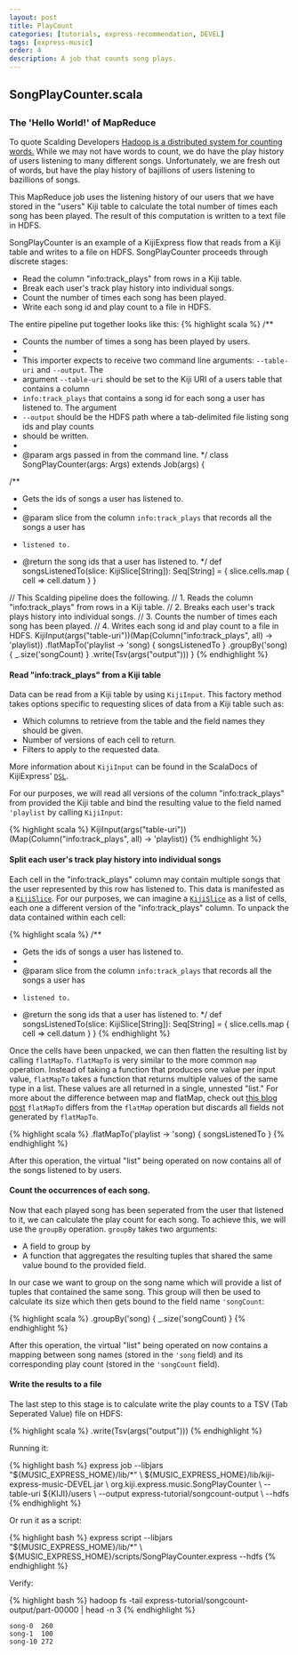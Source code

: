 ```yaml
---
layout: post
title: PlayCount
categories: [tutorials, express-recommendation, DEVEL]
tags: [express-music]
order: 4
description: A job that counts song plays.
---
```


<div id="accordion-container">
  <h2 class="accordion-header"> SongPlayCounter.scala </h2>
  <div class="accordion-content">
    <script src="http://gist-it.appspot.com/github/kijiproject/kiji-express-music/raw/{{site.music_express_DEVEL_branch}}/src/main/scala/org/kiji/express/music/SongPlayCounter.scala"> </script>
  </div>
</div>

<h3 style="margin-top:0px;padding-top:10px;">The 'Hello World!' of MapReduce</h3>

To quote Scalding Developers
[Hadoop is a distributed system for counting words.](https://github.com/twitter/scalding)
While we may not have words to count, we do have the play history of users listening to many different songs.
Unfortunately, we are fresh out of words, but have the play history of
bajillions of users listening to bazillions of songs.

This MapReduce job uses the listening history of our users that we have stored in the "users" Kiji
table to calculate the total number of times each song has been played. The result of this
computation is written to a text file in HDFS.

SongPlayCounter is an example of a KijiExpress flow that reads from a Kiji table and writes to a
file on HDFS. SongPlayCounter proceeds through discrete stages:

* Read the column "info:track_plays" from rows in a Kiji table.
* Break each user's track play history into individual songs.
* Count the number of times each song has been played.
* Write each song id and play count to a file in HDFS.

The entire pipeline put together looks like this:
{% highlight scala %}
/**
 * Counts the number of times a song has been played by users.
 *
 * This importer expects to receive two command line arguments: `--table-uri` and `--output`. The
 * argument `--table-uri` should be set to the Kiji URI of a users table that contains a column
 * `info:track_plays` that contains a song id for each song a user has listened to. The argument
 * `--output` should be the HDFS path where a tab-delimited file listing song ids and play counts
 * should be written.
 *
 * @param args passed in from the command line.
 */
class SongPlayCounter(args: Args) extends Job(args) {

  /**
   * Gets the ids of songs a user has listened to.
   *
   * @param slice from the column `info:track_plays` that records all the songs a user has
   *     listened to.
   * @return the song ids that a user has listened to.
   */
  def songsListenedTo(slice: KijiSlice[String]): Seq[String] = {
    slice.cells.map { cell => cell.datum }
  }

  // This Scalding pipeline does the following.
  // 1. Reads the column "info:track_plays" from rows in a Kiji table.
  // 2. Breaks each user's track plays history into individual songs.
  // 3. Counts the number of times each song has been played.
  // 4. Writes each song id and play count to a file in HDFS.
  KijiInput(args("table-uri"))(Map(Column("info:track_plays", all) -> 'playlist))
      .flatMapTo('playlist -> 'song) { songsListenedTo }
      .groupBy('song) { _.size('songCount) }
      .write(Tsv(args("output")))
}
{% endhighlight %}


#### Read "info:track_plays" from a Kiji table

Data can be read from a Kiji table by using `KijiInput`. This factory method takes options specific
to requesting slices of data from a Kiji table such as:

* Which columns to retrieve from the table and the field names they should be given.
* Number of versions of each cell to return.
* Filters to apply to the requested data.

More information about `KijiInput` can be found in the ScalaDocs of KijiExpress'
[`DSL`]({{site.api_express_DEVEL}}/DSL$.html).

For our purposes, we will read all versions of the column "info:track_plays" from provided the Kiji
table and bind the resulting value to the field named `'playlist` by calling `KijiInput`:

{% highlight scala %}
KijiInput(args("table-uri"))(Map(Column("info:track_plays", all) -> 'playlist))
{% endhighlight %}

#### Split each user's track play history into individual songs

Each cell in the "info:track_plays" column may contain multiple songs that the user represented by
this row has listened to. This data is manifested as a
[`KijiSlice`]({{site.api_express_DEVEL}}/KijiSlice.html). For our purposes, we can imagine a
[`KijiSlice`]({{site.api_express_DEVEL}}/KijiSlice.html) as a list of cells, each one a different
version of the "info:track_plays" column. To unpack the data contained within each cell:

{% highlight scala %}
/**
 * Gets the ids of songs a user has listened to.
 *
 * @param slice from the column `info:track_plays` that records all the songs a user has
 *     listened to.
 * @return the song ids that a user has listened to.
 */
def songsListenedTo(slice: KijiSlice[String]): Seq[String] = {
  slice.cells.map { cell => cell.datum }
}
{% endhighlight %}

Once the cells have been unpacked, we can then flatten the resulting list by calling `flatMapTo`.
`flatMapTo` is very similar to the more common `map` operation. Instead of taking a function that
produces one value per input value, `flatMapTo` takes a function that returns multiple values of the
same type in a list. These values are all returned in a single, unnested "list." For more about the
difference between map and flatMap, check out [this blog post](http://www.brunton-spall.co.uk/post/2011/12/02/map-map-and-flatmap-in-scala/)
`flatMapTo` differs from the `flatMap` operation but discards all fields not generated by
`flatMapTo`.

{% highlight scala %}
.flatMapTo('playlist -> 'song) { songsListenedTo }
{% endhighlight %}

After this operation, the virtual "list" being operated on now contains all of the songs listened to
by users.

#### Count the occurrences of each song.
Now that each played song has been seperated from the user that listened to it, we can calculate the
play count for each song. To achieve this, we will use the `groupBy` operation. `groupBy` takes two
arguments:

* A field to group by
* A function that aggregates the resulting tuples that shared the same value bound to the provided
  field.

In our case we want to group on the song name which will provide a list of tuples that contained the
same song. This group will then be used to calculate its size which then gets bound to the field
name `'songCount`:

{% highlight scala %}
.groupBy('song) { _.size('songCount) }
{% endhighlight %}

After this operation, the virtual "list" being operated on now contains a mapping between song names
(stored in the `'song` field) and its corresponding play count (stored in the `'songCount` field).

#### Write the results to a file
The last step to this stage is to calculate write the play counts to a TSV (Tab Seperated Value)
file on HDFS:

{% highlight scala %}
.write(Tsv(args("output")))
{% endhighlight %}

Running it:

<div class="userinput">
{% highlight bash %}
express job --libjars "${MUSIC_EXPRESS_HOME}/lib/*" \
    ${MUSIC_EXPRESS_HOME}/lib/kiji-express-music-DEVEL.jar \
    org.kiji.express.music.SongPlayCounter \
    --table-uri ${KIJI}/users \
    --output express-tutorial/songcount-output \
    --hdfs
{% endhighlight %}
</div>

Or run it as a script:

<div class="userinput">
{% highlight bash %}
express script --libjars "${MUSIC_EXPRESS_HOME}/lib/*" \
    ${MUSIC_EXPRESS_HOME}/scripts/SongPlayCounter.express --hdfs
{% endhighlight %}
</div>

Verify:

<div class="userinput">
{% highlight bash %}
hadoop fs -tail express-tutorial/songcount-output/part-00000 | head -n 3
{% endhighlight %}
</div>

    song-0	260
    song-1	100
    song-10	272

